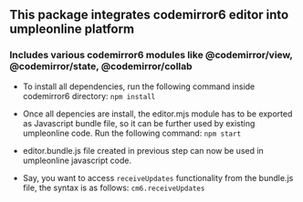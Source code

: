 ## This package integrates codemirror6 editor into umpleonline platform

### Includes various codemirror6 modules like @codemirror/view, @codemirror/state, @codemirror/collab

- To install all dependencies, run the following command inside codemirror6 directory:
`npm install`

- Once all depencies are install, the editor.mjs module has to be exported as Javascript bundle file, so it can be further used by existing umpleonline code. Run the following command:
`npm start`

- editor.bundle.js file created in previous step can now be used in umpleonline javascript code.

- Say, you want to access `receiveUpdates` functionality from the bundle.js file, the syntax is as follows:
`cm6.receiveUpdates`
